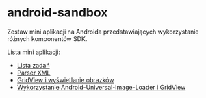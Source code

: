 android-sandbox
===============

Zestaw mini aplikacji na Androida przedstawiających wykorzystanie różnych komponentów SDK.

Lista mini aplikacji:

* [Lista zadań](/kitek/android-sandbox/tree/master/TaskList)
* [Parser XML](/kitek/android-sandbox/tree/master/HttpParseXml)
* [GridView i wyświetlanie obrazków](/kitek/android-sandbox/tree/master/SimpleGridViewImages)
* [Wykorzystanie Android-Universal-Image-Loader i GridView](/kitek/android-sandbox/tree/master/UniversalGridViewimages)
